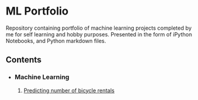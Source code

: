 # ML Portfolio

Repository containing portfolio of machine learning projects completed by me for self learning and hobby purposes. Presented in the form of iPython Notebooks, and Python markdown files.

## Contents

- ### Machine Learning

    1) [Predicting number of bicycle rentals](https://github.com/abarat09/ML-Portfolio/blob/46c2101a6529e2be148e2501f176934761613dcc/Microsoft%20AI%20Challenge/Bike%20Rentals.ipynb)

